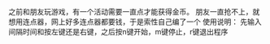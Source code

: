 之前和朋友玩游戏，有一个活动需要一直点才能获得金币。
朋友一直抢不上，就想用连点器，网上好多连点器都要钱，于是索性自己编了一个
使用说明：
先输入间隔时间和按左键还是右键，之后按n键开始，m键停止，r键退出程序
